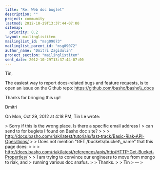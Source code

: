 ```yaml
---
title: "Re: Web doc buglet"
description: ""
project: community
lastmod: 2012-10-29T13:37:44-07:00
sitemap:
  priority: 0.2
layout: mailinglistitem
mailinglist_id: "msg09073"
mailinglist_parent_id: "msg09072"
author_name: "Dmitri Zagidulin"
project_section: "mailinglistitem"
sent_date: 2012-10-29T13:37:44-07:00
---
```



Tin,

The easiest way to report docs-related bugs and feature requests, is to
open an issue on the Github repo: https://github.com/basho/basho\\_docs

Thanks for bringing this up!

Dmitri

On Mon, Oct 29, 2012 at 4:18 PM, Tin Le  wrote:

&gt; Sorry if this is the wrong place. Is there a specific email address I
&gt; can send to for buglets I found on Basho doc site?
&gt;
&gt;
&gt; http://docs.basho.com/riak/latest/tutorials/fast-track/Basic-Riak-API-Operations/
&gt;
&gt; Does not mention "GET /buckets/bucket\\_name" that this page does:
&gt;
&gt;
&gt; http://docs.basho.com/riak/latest/references/apis/http/HTTP-Get-Bucket-Properties/
&gt;
&gt; I am trying to convince our engineers to move from mongo to riak, and
&gt; running various doc snafus.
&gt;
&gt; Thanks.
&gt;
&gt; Tin
&gt; --
&gt;

